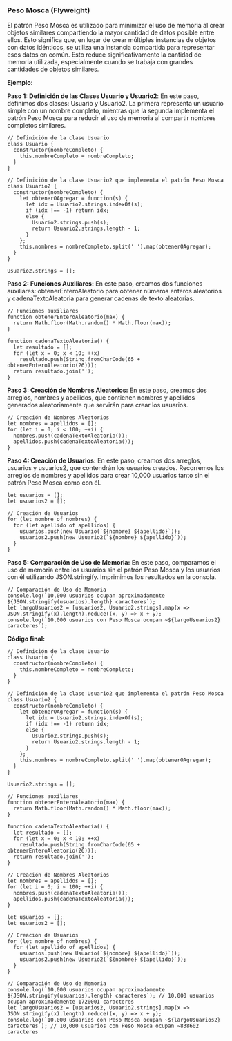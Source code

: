 ### Peso Mosca (Flyweight)

El patrón Peso Mosca es utilizado para minimizar el uso de memoria al crear objetos similares compartiendo la mayor cantidad de datos posible entre ellos. Esto significa que, en lugar de crear múltiples instancias de objetos con datos idénticos, se utiliza una instancia compartida para representar esos datos en común. Esto reduce significativamente la cantidad de memoria utilizada, especialmente cuando se trabaja con grandes cantidades de objetos similares.

**Ejemplo:**

**Paso 1: Definición de las Clases Usuario y Usuario2**: En este paso, definimos dos clases: Usuario y Usuario2. La primera representa un usuario simple con un nombre completo, mientras que la segunda implementa el patrón Peso Mosca para reducir el uso de memoria al compartir nombres completos similares.

```
// Definición de la clase Usuario
class Usuario {
  constructor(nombreCompleto) {
    this.nombreCompleto = nombreCompleto;
  }
}

// Definición de la clase Usuario2 que implementa el patrón Peso Mosca
class Usuario2 {
  constructor(nombreCompleto) {
    let obtenerOAgregar = function(s) {
      let idx = Usuario2.strings.indexOf(s);
      if (idx !== -1) return idx;
      else {
        Usuario2.strings.push(s);
        return Usuario2.strings.length - 1;
      }
    };
    this.nombres = nombreCompleto.split(' ').map(obtenerOAgregar);
  }
}

Usuario2.strings = [];
```

**Paso 2: Funciones Auxiliares:** En este paso, creamos dos funciones auxiliares: obtenerEnteroAleatorio para obtener números enteros aleatorios y cadenaTextoAleatoria para generar cadenas de texto aleatorias.

```
// Funciones auxiliares
function obtenerEnteroAleatorio(max) {
  return Math.floor(Math.random() * Math.floor(max));
}

function cadenaTextoAleatoria() {
  let resultado = [];
  for (let x = 0; x < 10; ++x)
    resultado.push(String.fromCharCode(65 + obtenerEnteroAleatorio(26)));
  return resultado.join('');
}
```

**Paso 3: Creación de Nombres Aleatorios:** En este paso, creamos dos arreglos, nombres y apellidos, que contienen nombres y apellidos generados aleatoriamente que servirán para crear los usuarios.

```
// Creación de Nombres Aleatorios
let nombres = apellidos = [];
for (let i = 0; i < 100; ++i) {
  nombres.push(cadenaTextoAleatoria());
  apellidos.push(cadenaTextoAleatoria());
}
```

**Paso 4: Creación de Usuarios:** En este paso, creamos dos arreglos, usuarios y usuarios2, que contendrán los usuarios creados. Recorremos los arreglos de nombres y apellidos para crear 10,000 usuarios tanto sin el patrón Peso Mosca como con él.

```
let usuarios = [];
let usuarios2 = [];

// Creación de Usuarios
for (let nombre of nombres) {
  for (let apellido of apellidos) {
    usuarios.push(new Usuario(`${nombre} ${apellido}`));
    usuarios2.push(new Usuario2(`${nombre} ${apellido}`));
  }
}
```

**Paso 5: Comparación de Uso de Memoria:** En este paso, comparamos el uso de memoria entre los usuarios sin el patrón Peso Mosca y los usuarios con él utilizando JSON.stringify. Imprimimos los resultados en la consola.

```
// Comparación de Uso de Memoria
console.log(`10,000 usuarios ocupan aproximadamente ${JSON.stringify(usuarios).length} caracteres`);
let largoUsuarios2 = [usuarios2, Usuario2.strings].map(x => JSON.stringify(x).length).reduce((x, y) => x + y);
console.log(`10,000 usuarios con Peso Mosca ocupan ~${largoUsuarios2} caracteres`);
```

**Código final:**

```
// Definición de la clase Usuario
class Usuario {
  constructor(nombreCompleto) {
    this.nombreCompleto = nombreCompleto;
  }
}

// Definición de la clase Usuario2 que implementa el patrón Peso Mosca
class Usuario2 {
  constructor(nombreCompleto) {
    let obtenerOAgregar = function(s) {
      let idx = Usuario2.strings.indexOf(s);
      if (idx !== -1) return idx;
      else {
        Usuario2.strings.push(s);
        return Usuario2.strings.length - 1;
      }
    };
    this.nombres = nombreCompleto.split(' ').map(obtenerOAgregar);
  }
}

Usuario2.strings = [];

// Funciones auxiliares
function obtenerEnteroAleatorio(max) {
  return Math.floor(Math.random() * Math.floor(max));
}

function cadenaTextoAleatoria() {
  let resultado = [];
  for (let x = 0; x < 10; ++x)
    resultado.push(String.fromCharCode(65 + obtenerEnteroAleatorio(26)));
  return resultado.join('');
}

// Creación de Nombres Aleatorios
let nombres = apellidos = [];
for (let i = 0; i < 100; ++i) {
  nombres.push(cadenaTextoAleatoria());
  apellidos.push(cadenaTextoAleatoria());
}

let usuarios = [];
let usuarios2 = [];

// Creación de Usuarios
for (let nombre of nombres) {
  for (let apellido of apellidos) {
    usuarios.push(new Usuario(`${nombre} ${apellido}`));
    usuarios2.push(new Usuario2(`${nombre} ${apellido}`));
  }
}

// Comparación de Uso de Memoria
console.log(`10,000 usuarios ocupan aproximadamente ${JSON.stringify(usuarios).length} caracteres`); // 10,000 usuarios ocupan aproximadamente 1720001 caracteres
let largoUsuarios2 = [usuarios2, Usuario2.strings].map(x => JSON.stringify(x).length).reduce((x, y) => x + y);
console.log(`10,000 usuarios con Peso Mosca ocupan ~${largoUsuarios2} caracteres`); // 10,000 usuarios con Peso Mosca ocupan ~838602 caracteres
```
